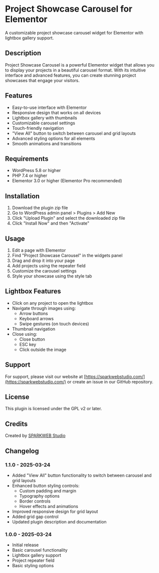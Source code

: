 # Project Showcase Carousel for Elementor

A customizable project showcase carousel widget for Elementor with lightbox gallery support.

## Description

Project Showcase Carousel is a powerful Elementor widget that allows you to display your projects in a beautiful carousel format. With its intuitive interface and advanced features, you can create stunning project showcases that engage your visitors.

## Features

- Easy-to-use interface with Elementor
- Responsive design that works on all devices
- Lightbox gallery with thumbnails
- Customizable carousel settings
- Touch-friendly navigation
- "View All" button to switch between carousel and grid layouts
- Advanced styling options for all elements
- Smooth animations and transitions

## Requirements

- WordPress 5.8 or higher
- PHP 7.4 or higher
- Elementor 3.0 or higher (Elementor Pro recommended)

## Installation

1. Download the plugin zip file
2. Go to WordPress admin panel > Plugins > Add New
3. Click "Upload Plugin" and select the downloaded zip file
4. Click "Install Now" and then "Activate"

## Usage

1. Edit a page with Elementor
2. Find "Project Showcase Carousel" in the widgets panel
3. Drag and drop it into your page
4. Add projects using the repeater field
5. Customize the carousel settings
6. Style your showcase using the style tab

## Lightbox Features

- Click on any project to open the lightbox
- Navigate through images using:
  - Arrow buttons
  - Keyboard arrows
  - Swipe gestures (on touch devices)
- Thumbnail navigation
- Close using:
  - Close button
  - ESC key
  - Click outside the image

## Support

For support, please visit our website at [https://sparkwebstudio.com/](https://sparkwebstudio.com/) or create an issue in our GitHub repository.

## License

This plugin is licensed under the GPL v2 or later.

## Credits

Created by [SPARKWEB Studio](https://sparkwebstudio.com/)

## Changelog

### 1.1.0 - 2025-03-24
- Added "View All" button functionality to switch between carousel and grid layouts
- Enhanced button styling controls:
  - Custom padding and margin
  - Typography options
  - Border controls
  - Hover effects and animations
- Improved responsive design for grid layout
- Added grid gap control
- Updated plugin description and documentation

### 1.0.0 - 2025-03-24
- Initial release
- Basic carousel functionality
- Lightbox gallery support
- Project repeater field
- Basic styling options 
